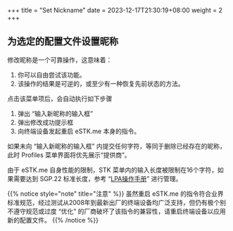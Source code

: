 +++
title = "Set Nickname"
date =  2023-12-17T21:30:19+08:00
weight = 2
+++

## 为选定的配置文件设置昵称

修改昵称是一个可靠操作，这意味着：

1. 你可以自由尝试该功能。
2. 该操作的结果是可逆的，或至少有一种恢复先前状态的方法。

点击该菜单项后，会自动执行如下步骤

1. 弹出 “输入新昵称的输入框”
2. 弹出修改成功提示框
3. 向终端设备发起重启 eSTK.me 本身的指令。

如果未向 “输入新昵称的输入框” 内提交任何字符，等同于删除已经存在的昵称，此时 Profiles 菜单界面将优先展示“提供商”。

由于 eSTK.me 自身性能的限制，STK 菜单内的输入长度被限制在16个字符，如果需要达到 SGP.22 标准长度，参考 “[LPA操作手册](../../lpa-guide)” 进行管理。

{{% notice style="note" title="注意" %}}
虽然重启 eSTK.me 的指令符合业界标准规范，经过测试从2008年到最新出厂的终端设备均广泛支持，但仍有极个别不遵守规范或过度 “优化” 的厂商破坏了该指令的兼容性，请重启终端设备以应用新的配置文件。
{{% /notice %}}
